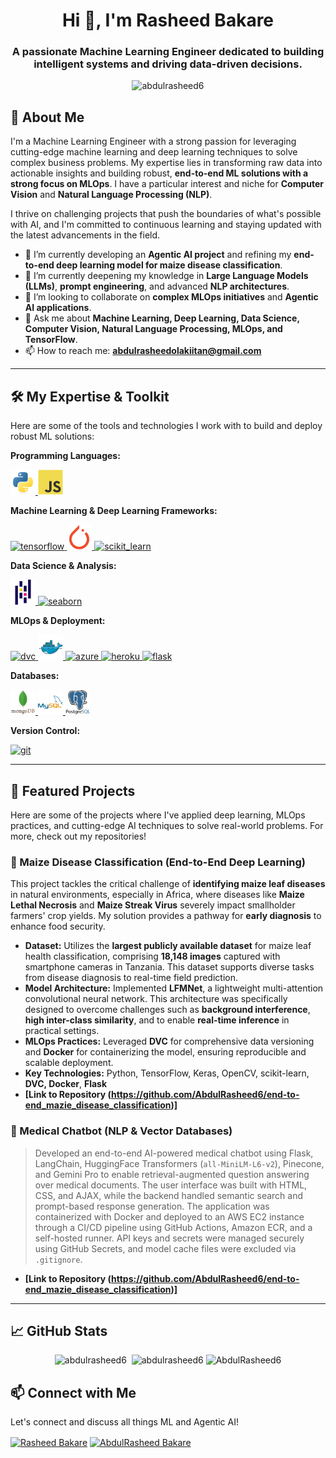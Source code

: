 <h1 align="center">Hi 👋, I'm Rasheed Bakare</h1>
<h3 align="center">A passionate Machine Learning Engineer dedicated to building intelligent systems and driving data-driven decisions.</h3>

<p align="center">
  <img src="https://komarev.com/ghpvc/?username=abdulrasheed6&label=Profile%20views&color=0e75b6&style=flat" alt="abdulrasheed6" />
</p>

## 🚀 About Me

I'm a Machine Learning Engineer with a strong passion for leveraging cutting-edge machine learning and deep learning techniques to solve complex business problems. My expertise lies in transforming raw data into actionable insights and building robust, **end-to-end ML solutions with a strong focus on MLOps**. I have a particular interest and niche for **Computer Vision** and **Natural Language Processing (NLP)**.

I thrive on challenging projects that push the boundaries of what's possible with AI, and I'm committed to continuous learning and staying updated with the latest advancements in the field.

- 🔭 I’m currently developing an **Agentic AI project** and refining my **end-to-end deep learning model for maize disease classification**.
- 🌱 I’m currently deepening my knowledge in **Large Language Models (LLMs)**, **prompt engineering**, and advanced **NLP architectures**.
- 👯 I’m looking to collaborate on **complex MLOps initiatives** and **Agentic AI applications**.
- 💬 Ask me about **Machine Learning, Deep Learning, Data Science, Computer Vision, Natural Language Processing, MLOps, and TensorFlow**.
- 📫 How to reach me: **abdulrasheedolakiitan@gmail.com**

---

## 🛠️ My Expertise & Toolkit

Here are some of the tools and technologies I work with to build and deploy robust ML solutions:

**Programming Languages:**
<p align="left">
    <a href="https://www.python.org" target="_blank" rel="noreferrer"> <img src="https://raw.githubusercontent.com/devicons/devicon/master/icons/python/python-original.svg" alt="python" width="40" height="40"/> </a>
    <a href="https://developer.mozilla.org/en-US/docs/Web/JavaScript" target="_blank" rel="noreferrer"> <img src="https://raw.githubusercontent.com/devicons/devicon/master/icons/javascript/javascript-original.svg" alt="javascript" width="40" height="40"/> </a>
</p>

**Machine Learning & Deep Learning Frameworks:**
<p align="left">
    <a href="https://www.tensorflow.org" target="_blank" rel="noreferrer"> <img src="https://www.vectorlogo.zone/logos/tensorflow/tensorflow-icon.svg" alt="tensorflow" width="40" height="40"/> </a>
    <a href="https://pytorch.org/" target="_blank" rel="noreferrer"> <img src="https://raw.githubusercontent.com/devicons/devicon/master/icons/pytorch/pytorch-original.svg" alt="pytorch" width="40" height="40"/> </a>
    <a href="https://scikit-learn.org/" target="_blank" rel="noreferrer"> <img src="https://upload.wikimedia.org/wikipedia/commons/0/05/Scikit_learn_logo_small.svg" alt="scikit_learn" width="40" height="40"/> </a>
</p>

**Data Science & Analysis:**
<p align="left">
    <a href="https://pandas.pydata.org/" target="_blank" rel="noreferrer"> <img src="https://raw.githubusercontent.com/devicons/devicon/2ae2a900d2f041da66e950e4d48052658d850630/icons/pandas/pandas-original.svg" alt="pandas" width="40" height="40"/> </a>
    <a href="https://seaborn.pydata.org/" target="_blank" rel="noreferrer"> <img src="https://seaborn.pydata.org/_images/logo-mark-lightbg.svg" alt="seaborn" width="40" height="40"/> </a>
    </p>

**MLOps & Deployment:**
<p align="left">
    <a href="https://dvc.org/" target="_blank" rel="noreferrer"> <img src="https://www.vectorlogo.zone/logos/dvc_org/dvc_org-icon.svg" alt="dvc" width="40" height="40"/> </a>
    <a href="https://www.docker.com/" target="_blank" rel="noreferrer"> <img src="https://raw.githubusercontent.com/devicons/devicon/master/icons/docker/docker-original.svg" alt="docker" width="40" height="40"/> </a>
    <a href="https://azure.microsoft.com/en-in/" target="_blank" rel="noreferrer"> <img src="https://www.vectorlogo.zone/logos/microsoft_azure/microsoft_azure-icon.svg" alt="azure" width="40" height="40"/> </a>
    <a href="https://heroku.com" target="_blank" rel="noreferrer"> <img src="https://www.vectorlogo.zone/logos/heroku/heroku-icon.svg" alt="heroku" width="40" height="40"/> </a>
    <a href="https://flask.palletsprojects.com/" target="_blank" rel="noreferrer"> <img src="https://www.vectorlogo.zone/logos/pocoo_flask/pocoo_flask-icon.svg" alt="flask" width="40" height="40"/> </a>
    </p>

**Databases:**
<p align="left">
    <a href="https://www.mongodb.com/" target="_blank" rel="noreferrer"> <img src="https://raw.githubusercontent.com/devicons/devicon/master/icons/mongodb/mongodb-original-wordmark.svg" alt="mongodb" width="40" height="40"/> </a>
    <a href="https://www.mysql.com/" target="_blank" rel="noreferrer"> <img src="https://raw.githubusercontent.com/devicons/devicon/master/icons/mysql/mysql-original-wordmark.svg" alt="mysql" width="40" height="40"/> </a>
    <a href="https://www.postgresql.org" target="_blank" rel="noreferrer"> <img src="https://raw.githubusercontent.com/devicons/devicon/master/icons/postgresql/postgresql-original-wordmark.svg" alt="postgresql" width="40" height="40"/> </a>
    </p>

**Version Control:**
<p align="left">
    <a href="https://git-scm.com/" target="_blank" rel="noreferrer"> <img src="https://www.vectorlogo.zone/logos/git-scm/git-scm-icon.svg" alt="git" width="40" height="40"/> </a>
</p>

---

## 🔬 Featured Projects

Here are some of the projects where I've applied deep learning, MLOps practices, and cutting-edge AI techniques to solve real-world problems. For more, check out my repositories!


### 🌿 Maize Disease Classification (End-to-End Deep Learning)

This project tackles the critical challenge of **identifying maize leaf diseases** in natural environments, especially in Africa, where diseases like **Maize Lethal Necrosis** and **Maize Streak Virus** severely impact smallholder farmers' crop yields. My solution provides a pathway for **early diagnosis** to enhance food security.

* **Dataset:** Utilizes the **largest publicly available dataset** for maize leaf health classification, comprising **18,148 images** captured with smartphone cameras in Tanzania. This dataset supports diverse tasks from disease diagnosis to real-time field prediction.
* **Model Architecture:** Implemented **LFMNet**, a lightweight multi-attention convolutional neural network. This architecture was specifically designed to overcome challenges such as **background interference**, **high inter-class similarity**, and to enable **real-time inference** in practical settings.
* **MLOps Practices:** Leveraged **DVC** for comprehensive data versioning and **Docker** for containerizing the model, ensuring reproducible and scalable deployment.
* **Key Technologies:** Python, TensorFlow, Keras, OpenCV, scikit-learn, **DVC, Docker**, **Flask**
* **[Link to Repository (https://github.com/AbdulRasheed6/end-to-end_mazie_disease_classification)]**

### 💬 Medical Chatbot (NLP & Vector Databases)

> Developed an end-to-end AI-powered medical chatbot using Flask, LangChain, HuggingFace Transformers (`all-MiniLM-L6-v2`), Pinecone, and Gemini Pro to enable retrieval-augmented question answering over medical documents. The user interface was built with HTML, CSS, and AJAX, while the backend handled semantic search and prompt-based response generation. The application was containerized with Docker and deployed to an AWS EC2 instance through a CI/CD pipeline using GitHub Actions, Amazon ECR, and a self-hosted runner. API keys and secrets were managed securely using GitHub Secrets, and model cache files were excluded via `.gitignore`.
* **[Link to Repository (https://github.com/AbdulRasheed6/end-to-end_mazie_disease_classification)]**


---

## 📈 GitHub Stats

<p align="center">
    <img src="https://github-readme-stats.vercel.app/api/top-langs?username=AbdulRasheed6&show_icons=true&locale=en&layout=compact" alt="abdulrasheed6" />
    &nbsp;<img src="https://github-readme-stats.vercel.app/api?username=AbdulRasheed6&show_icons=true&locale=en" alt="abdulrasheed6" />
    <img src="https://github-readme-streak-stats.herokuapp.com/?user=AbdulRasheed6&" alt="AbdulRasheed6" />
</p>

## 📫 Connect with Me

Let's connect and discuss all things ML and Agentic AI!

<p align="left">
    <a href="https://linkedin.com/in/rasheed-bakare-959440212" target="_blank"><img align="center" src="https://raw.githubusercontent.com/rahuldkjain/github-profile-readme-generator/master/src/images/icons/Social/linked-in-alt.svg" alt="Rasheed Bakare" height="30" width="40" /></a>
    <a href="https://kaggle.com/AbdulRasheed Bakare" target="_blank"><img align="center" src="https://raw.githubusercontent.com/rahuldkjain/github-profile-readme-generator/master/src/images/icons/Social/kaggle.svg" alt="AbdulRasheed Bakare" height="30" width="40" /></a>
</p>

